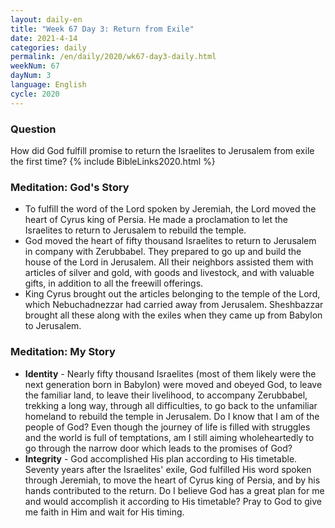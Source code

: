 ```yaml
---
layout: daily-en
title: "Week 67 Day 3: Return from Exile"
date: 2021-4-14 
categories: daily
permalink: /en/daily/2020/wk67-day3-daily.html
weekNum: 67
dayNum: 3
language: English
cycle: 2020
---
```

### Question     
How did God fulfill promise to return the Israelites to Jerusalem from exile the first time?
{% include BibleLinks2020.html %} 
### Meditation: God's Story   
+ To fulfill the word of the Lord spoken by Jeremiah, the Lord moved the heart of Cyrus king of Persia. He made a proclamation to let the Israelites to return to Jerusalem to rebuild the temple. 
+ God moved the heart of fifty thousand Israelites to return to Jerusalem in company with Zerubbabel. They prepared to go up and build the house of the Lord in Jerusalem. All their neighbors assisted them with articles of silver and gold, with goods and livestock, and with valuable gifts, in addition to all the freewill offerings. 
+ King Cyrus brought out the articles belonging to the temple of the Lord, which Nebuchadnezzar had carried away from Jerusalem. Sheshbazzar brought all these along with the exiles when they came up from Babylon to Jerusalem. 
### Meditation: My Story   
+ **Identity** - Nearly fifty thousand Israelites (most of them likely were the next generation born in Babylon) were moved and obeyed God, to leave the familiar land, to leave their livelihood, to accompany Zerubbabel, trekking a long way, through all difficulties, to go back to the unfamiliar homeland to rebuild the temple in Jerusalem. Do I know that I am of the people of God? Even though the journey of life is filled with struggles and the world is full of temptations, am I still aiming wholeheartedly to go through the narrow door which leads to the promises of God? 
+ **Integrity** - God accomplished His plan according to His timetable. Seventy years after the Israelites' exile, God fulfilled His word spoken through Jeremiah, to move the heart of Cyrus king of Persia, and by his hands contributed to the return. Do I believe God has a great plan for me and would accomplish it according to His timetable? Pray to God to give me faith in Him and wait for His timing. 
